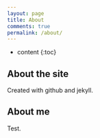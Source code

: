 ```yaml
---
layout: page
title: About
comments: true
permalink: /about/
---
```


* content
{:toc}

## About the site
Created with github and jekyll. 

## About me
Test.

